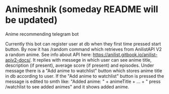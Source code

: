 # Animeshnik (someday README will be updated)
Anime recommending telegram bot

Currently this bot can register user at db when they first time pressed start button. By now it has /random command which retrieves from AnilistAPI V2 a random anime. 
See info about API here: https://anilist.gitbook.io/anilist-apiv2-docs/. It replies with messege in which user can see anime title, description (if present), 
average score (if present) and episodes. Under message there is a "Add anime to watchlist" button which stores anime title in db according to user. If the "Add anime to watchlist" button is pressed the message is edited to smth like: "Added anime: " + animeTitle + ... + " press /watchlist to see added animes" and it shows added anime. 
